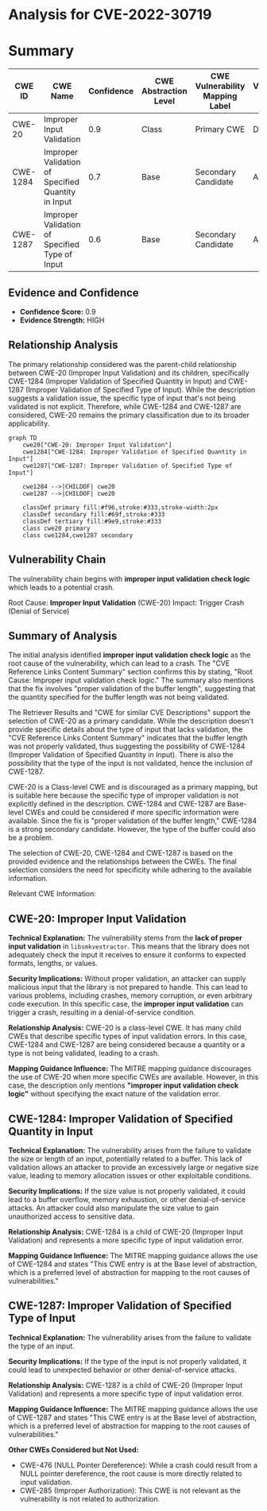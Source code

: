 # Analysis for CVE-2022-30719

# Summary

| CWE ID | CWE Name | Confidence | CWE Abstraction Level | CWE Vulnerability Mapping Label | CWE-Vulnerability Mapping Notes |
|---|---|---|---|---|---|
| CWE-20 | Improper Input Validation | 0.9 | Class | Primary CWE | Discouraged |
| CWE-1284 | Improper Validation of Specified Quantity in Input | 0.7 | Base | Secondary Candidate | Allowed |
| CWE-1287 | Improper Validation of Specified Type of Input | 0.6 | Base | Secondary Candidate | Allowed |

## Evidence and Confidence

*   **Confidence Score:** 0.9
*   **Evidence Strength:** HIGH

## Relationship Analysis

The primary relationship considered was the parent-child relationship between CWE-20 (Improper Input Validation) and its children, specifically CWE-1284 (Improper Validation of Specified Quantity in Input) and CWE-1287 (Improper Validation of Specified Type of Input). While the description suggests a validation issue, the specific type of input that's not being validated is not explicit. Therefore, while CWE-1284 and CWE-1287 are considered, CWE-20 remains the primary classification due to its broader applicability.

```mermaid
graph TD
    cwe20["CWE-20: Improper Input Validation"]
    cwe1284["CWE-1284: Improper Validation of Specified Quantity in Input"]
    cwe1287["CWE-1287: Improper Validation of Specified Type of Input"]

    cwe1284 -->|CHILDOF| cwe20
    cwe1287 -->|CHILDOF| cwe20

    classDef primary fill:#f96,stroke:#333,stroke-width:2px
    classDef secondary fill:#69f,stroke:#333
    classDef tertiary fill:#9e9,stroke:#333
    class cwe20 primary
    class cwe1284,cwe1287 secondary
```

## Vulnerability Chain

The vulnerability chain begins with **improper input validation check logic** which leads to a potential crash.

Root Cause: **Improper Input Validation** (CWE-20)
Impact: Trigger Crash (Denial of Service)

## Summary of Analysis

The initial analysis identified **improper input validation check logic** as the root cause of the vulnerability, which can lead to a crash. The "CVE Reference Links Content Summary" section confirms this by stating, "Root Cause: Improper input validation check logic." The summary also mentions that the fix involves "proper validation of the buffer length", suggesting that the quantity specified for the buffer length was not being validated.

The Retriever Results and "CWE for similar CVE Descriptions" support the selection of CWE-20 as a primary candidate. While the description doesn't provide specific details about the type of input that lacks validation, the "CVE Reference Links Content Summary" indicates that the buffer length was not properly validated, thus suggesting the possibility of CWE-1284 (Improper Validation of Specified Quantity in Input). There is also the possibility that the type of the input is not validated, hence the inclusion of CWE-1287.

CWE-20 is a Class-level CWE and is discouraged as a primary mapping, but is suitable here because the specific type of improper validation is not explicitly defined in the description. CWE-1284 and CWE-1287 are Base-level CWEs and could be considered if more specific information were available. Since the fix is "proper validation of the buffer length," CWE-1284 is a strong secondary candidate. However, the type of the buffer could also be a problem.

The selection of CWE-20, CWE-1284 and CWE-1287 is based on the provided evidence and the relationships between the CWEs. The final selection considers the need for specificity while adhering to the available information.

Relevant CWE Information:

## CWE-20: Improper Input Validation

**Technical Explanation:** The vulnerability stems from the **lack of proper input validation** in `libsmkvextractor`. This means that the library does not adequately check the input it receives to ensure it conforms to expected formats, lengths, or values.

**Security Implications:** Without proper validation, an attacker can supply malicious input that the library is not prepared to handle. This can lead to various problems, including crashes, memory corruption, or even arbitrary code execution. In this specific case, the **improper input validation** can trigger a crash, resulting in a denial-of-service condition.

**Relationship Analysis:** CWE-20 is a class-level CWE. It has many child CWEs that describe specific types of input validation errors. In this case, CWE-1284 and CWE-1287 are being considered because a quantity or a type is not being validated, leading to a crash.

**Mapping Guidance Influence:** The MITRE mapping guidance discourages the use of CWE-20 when more specific CWEs are available. However, in this case, the description only mentions **"improper input validation check logic"** without specifying the exact nature of the validation error.

## CWE-1284: Improper Validation of Specified Quantity in Input

**Technical Explanation:** The vulnerability arises from the failure to validate the size or length of an input, potentially related to a buffer. This lack of validation allows an attacker to provide an excessively large or negative size value, leading to memory allocation issues or other exploitable conditions.

**Security Implications:** If the size value is not properly validated, it could lead to a buffer overflow, memory exhaustion, or other denial-of-service attacks. An attacker could also manipulate the size value to gain unauthorized access to sensitive data.

**Relationship Analysis:** CWE-1284 is a child of CWE-20 (Improper Input Validation) and represents a more specific type of input validation error.

**Mapping Guidance Influence:** The MITRE mapping guidance allows the use of CWE-1284 and states "This CWE entry is at the Base level of abstraction, which is a preferred level of abstraction for mapping to the root causes of vulnerabilities."

## CWE-1287: Improper Validation of Specified Type of Input

**Technical Explanation:** The vulnerability arises from the failure to validate the type of an input.

**Security Implications:** If the type of the input is not properly validated, it could lead to unexpected behavior or other denial-of-service attacks.

**Relationship Analysis:** CWE-1287 is a child of CWE-20 (Improper Input Validation) and represents a more specific type of input validation error.

**Mapping Guidance Influence:** The MITRE mapping guidance allows the use of CWE-1287 and states "This CWE entry is at the Base level of abstraction, which is a preferred level of abstraction for mapping to the root causes of vulnerabilities."

**Other CWEs Considered but Not Used:**

*   CWE-476 (NULL Pointer Dereference): While a crash could result from a NULL pointer dereference, the root cause is more directly related to input validation.
*   CWE-285 (Improper Authorization): This CWE is not relevant as the vulnerability is not related to authorization.